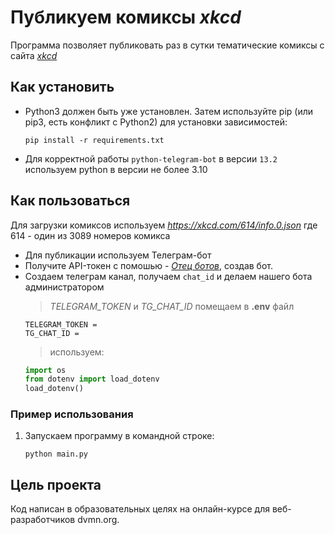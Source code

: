 # Публикуем комиксы *xkcd*

Программа позволяет публиковать раз в сутки тематические комиксы с сайта [*xkcd*](https://xkcd.com/)

## Как установить 

+ Python3 должен быть уже установлен. Затем используйте pip (или pip3, есть конфликт с Python2) для установки зависимостей:
  ```
  pip install -r requirements.txt
  ```
+ Для корректной работы `python-telegram-bot` в версии `13.2` используем python в версии не более 3.10

## Как пользоваться

Для загрузки комиксов используем *https://xkcd.com/614/info.0.json* где 614 - один из 3089 номеров комикса

+ Для публикации используем Телеграм-бот
+ Получите API-токен с помошью - [*Отец ботов*](https://telegram.me/BotFather), создав бот.
+ Создаем телеграм канал, получаем `chat_id` и делаем нашего бота администратором 
  >*TELEGRAM_TOKEN* и *TG_CHAT_ID* помещаем в **.env** файл
  ```
  TELEGRAM_TOKEN =
  TG_CHAT_ID =
  ``` 
  >используем:
  ```python
  import os
  from dotenv import load_dotenv
  load_dotenv()
  ```

### Пример использования 
1. Запускаем программу в командной строке:
   ```
   python main.py
   ```

## Цель проекта

Код написан в образовательных целях на онлайн-курсе для веб-разработчиков dvmn.org.